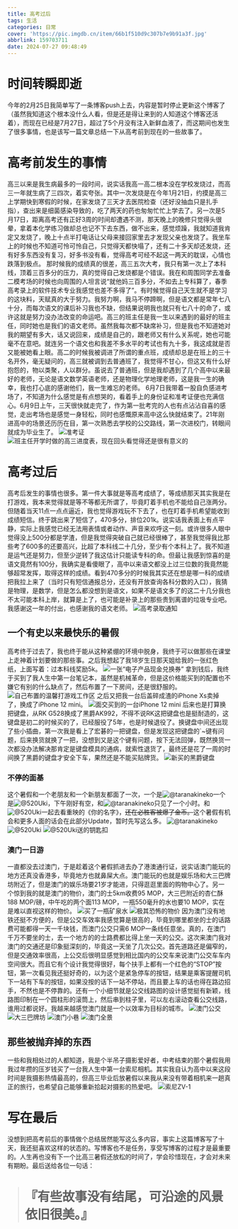 ```yaml
---
title: 高考过后
tags: 生活
categories: 日常
cover: 'https://pic.imgdb.cn/item/66b1f510d9c307b7e9b91a3f.jpg'
abbrlink: 159703711
date: 2024-07-27 09:48:49
---
```

# 时间转瞬即逝
今年的2月25日我简单写了一条博客push上去，内容是暂时停止更新这个博客了（虽然我知道这个根本没什么人看，但是还是得让来到的人知道这个博客还活着），而现在已经是7月27日，超过了5个月没有注入新鲜血液了，而这期间也发生了很多事情，也是该写一篇文章总结一下从高考前到现在的一些故事了。

# 高考前发生的事情
高三以来是我生病最多的一段时间，说实话我高一高二根本没在学校发烧过，而高三一年就生病了三四次，着实夸张。其中一次发烧是在今年1月21日，约摸是高三上学期快到寒假的时候，在家发烧了三天才去医院检查（还好没抽血只是扎手指），查出来是细菌感染导致的，吃了两天的药也匆匆忙忙上学去了。另一次是5月17日，距离高考还有正好3周的时间却遭遇不测，那天晚上的晚修只觉得头很晕，拿着本化学练习做却总也记不下去东西，做不出来，感觉烦躁，我就知道我肯定又发烧了，晚上十点半打电话让父母来接回家里去才发现父亲也发烧了。我坐车上的时候也不知道可怜可怜自己，只觉得天都快塌了，还有二十多天却还发烧，还有好多东西没有复习，好多书没有看，觉得高考可经不起这一两天的耽误，心情也跌落到极点。
那时候我的成绩真的很差，高三五次大考，我只有第一次上了本科线，顶着三百多分的压力，真的觉得自己发烧都是个错误。我在和周围同学去准备二模考场的时候也向周围的人坦言说“就他妈三百多分，不如去上专科算了，春季高考录上的软件技术专业我感觉也差不多得了”。有时候觉得自己天生就不是学习的这块料，天赋真的大于努力。我努力啊，我马不停蹄啊，但是语文都是常年七八十分，而每次语文的课后补习我也不缺，但结果说明我也就只有七八十的命了，或许这就是努力没办法改变的命运吧。高三的班主任是我一生以来遇到的最好的班主任，同时她也是我们的语文老师。虽然我每次都不缺席补习，但是我也不知道她对我的期望有多大，话又说回来，成绩是自己的，跟老师又有什么关系呢，她也可能毫不在意吧。就连另一个语文也和我差不多水平的考试也有九十多，我这成就是否又能被她看上眼。高二的时候我被调进了所谓的重点班，成绩却总是在班上的三十名开外，毫无疑问的，高三就被调到去普通班了，我觉得不甘心，但这又有什么好抱怨的，物以类聚，人以群分。虽说去了普通班，但是我却遇到了几个高中以来最好的老师，无论是语文数学英语老师，还是物理化学地理老师，这是我一生的确幸，我也打心底的感谢他们，我一生难忘的老师。
6月7日我带着一股自负感进考场了，不知道为什么感觉是有点想哭的，看着手上的身份证和准考证便也充满信心。6月9日上午，三天很快就走完了，作为第一批考完的人也有点沾沾自喜的感觉，走出考场也是感觉一身轻松，同时也感慨原来高中这么快就结束了。21年刚进高中的场景还历历在目，第一次熟悉去学校的公交路线，第一次进校门，转眼间就成为毕业生了。
![准考证](https://pic.imgdb.cn/item/66b1ed4cd9c307b7e9ac41db.jpg)
![班主任开学时做的高三进度表，现在回头看觉得还是很有意义的](https://pic.imgdb.cn/item/66b1ed73d9c307b7e9ac7580.jpg)

# 高考过后
高考后发生的事情也很多。第一件大事就是等高考成绩了，等成绩那天其实我是在打游戏，我本来觉得就是等不等都无所谓了，毕竟盯着手机也不能给自己涨两分。但随着当天11点一点点逼近，我也觉得游戏玩不下去了，也在盯着手机希望能收到成绩短信。终于跳出来了短信了，470多分，排位201k。说实话我表面上有点平静，实际上我感觉已经无法用表情或者动作、声音来欢呼这一刻。或许很多人眼中觉得没上500分都是学渣，但是我觉得突破自己就已经很棒了，甚至我觉得我比那些考了600多的还要高兴，比超了本科线二十几分，至少有个本科上了。我不知道是运气还是努力，但至少逆转了我这估计只能读专科的命。但最让我感到惊喜的是语文竟然有100分，我确实是看傻眼了，高中以来语文都没上过三位数的我竟然能够超常发挥，取得这样的成绩。看到470多分的时候我其实还在想是哪一科的成绩把我拉上来了（当时只有短信通报总分，还没有开放查询各科分数的入口），我猜是物理，是数学，但是怎么都没想到是语文，如果不是语文多了的这二十几分我也不太可能本科上岸，就算是上了，也可能是补录上的那些贵到离谱的垃圾专业吧。我感谢这一年的付出，也感谢我的语文老师。
![高考录取通知](https://pic.imgdb.cn/item/66b1ec23d9c307b7e9aafc61.jpg)

## 一个有史以来最快乐的暑假
高考终于过去了，我也终于能从这种紧绷的环境中脱身，我终于可以做那些在课堂上走神着计划要做的那些事。之后我想起了我18岁生日那天姐给我的一张红色纸，上面写着：过本科线奖励5k。
![一张“电子产品现金兑换券”](https://pic.imgdb.cn/item/66b1eecfd9c307b7e9ae3028.jpg)
拿到钱后，我终于买到了我人生中第一台笔记本，虽然是机械革命，但是这价格能买到的配置也不嫌它有别的什么缺点了，然后布置了一下房间，还是很舒服的。
![自己布置的温馨~~打游戏~~工作区](https://pic.imgdb.cn/item/66b1ef42d9c307b7e9aebf95.jpg)
之后又把我一台后盖碎成渣的iPhone Xs卖掉了，换成了iPhone 12 mini。
![面交买到的一台iPhone 12 mini](https://pic.imgdb.cn/item/66b1ef96d9c307b7e9af2cec.jpg)
后来也是打算换把键盘，从RK G528换成了黑爵AK992，不得不说RK这把键盘也是挺耐造的，这键盘是初二的时候买的了，已经服役了5年，也是时候退役了。换键盘中间还出现了些小插曲，第一次我是看上了宏碁的一把键盘，但是发现这把键盘的`~键有问题，后来换货就换了一把，没想到又是这个键有问题，按下无法回弹，既然换货一次都没办法解决那肯定是键盘模具的通病，就索性退货了，最终还是花了一周的时间换了黑爵的键盘才安全下车，果然还是不能买贴牌货。
![新买的黑爵键盘](https://pic.imgdb.cn/item/66b1efced9c307b7e9af6f47.jpg)

### 不停的面基
这个暑假和一个老朋友和一个新朋友都面了一次，一个是![@taranakineko](https://x.com/taranakineko)一个是![@520Uki](https://x.com/520Uki)，下午刚好有空，和![@taranakineko](https://x.com/taranakineko)只见了一个小时。和![@520Uki](https://x.com/520Uki)一起去看重映的《你的名字》，~~还在必胜客被爆了金币。~~这个暑假有机会和更多人面的话会在此部分Update，暂时先写这么多。
![@taranakineko](https://pic.imgdb.cn/item/66b1f051d9c307b7e9b00d18.jpg)
![@520Uki](https://pic.imgdb.cn/item/66b1f0a0d9c307b7e9b073f8.jpg)
![@520Uki送的钥匙扣](https://pic.imgdb.cn/item/66b1f0d3d9c307b7e9b0b336.jpg)

### 澳门一日游
一直都没去过澳门，于是趁着这个暑假抓进去办了港澳通行证，说实话澳门能玩的地方还真没香港多，毕竟地方也就鼻屎大点。澳门能玩的也就是娱乐场和大三巴牌坊附近了，但是澳门的娱乐场要21岁才能进，只得逛逛里面的购物中心了。另一个惊到我的就是澳门的物价，澳门的士5km收费95 MOP，大三巴附近的杏仁酥188 MOP/磅，中午吃的两个面113 MOP，一瓶550毫升的水也要10 MOP，实在是难以直视这样的物价。
![买了一瓶矿泉水](https://pic.imgdb.cn/item/66b1f127d9c307b7e9b11bc7.jpg)
![极其恐怖的物价](https://pic.imgdb.cn/item/66b1f19ad9c307b7e9b1af90.jpg)
因为澳门没有地铁还挺不方便的，但是公交车效率我感觉算是很高的，毕竟到哪里都坐的士的话路费可能都得一天一千块钱，而澳门公交只需6 MOP一条线任意坐。真的，在澳门千万不要坐的士，去一个地方的的士路费都比得上坐一天的公交。这次来澳门我对澳门的交通还是印象挺深刻的，毕竟这一天坐了几次公交。首先道路还是偏窄的，但是交通效率很高，上公交后很明显感觉到相比国内的公交车来说澳门公交车车内空间很大。而且它有个设计我觉得很好，每个扶手上都有一个红色的“STOP”按钮，第一次看见我还挺好奇的，以为这个是紧急停车的按钮，结果是乘客提醒司机下一站有下车的按钮，如果没按的话下一站不停站，而且要上车的话也得在路边招手，不然也是不停靠的。还有一个小细节就是公交线路图的设计感觉挺有新颖，线路图印制在一个圆柱形的滚筒上，然后串到柱子里，可以左右滚动查看公交线路，谁用过都说好。我越来越感觉澳门就是一个以效率为目标的城市。
![澳门公交](https://pic.imgdb.cn/item/66b1f1f2d9c307b7e9b21cb8.jpg)
![大三巴牌坊](https://pic.imgdb.cn/item/66b1f247d9c307b7e9b29160.jpg)
![澳门小巷](https://pic.imgdb.cn/item/66b1f296d9c307b7e9b31a2b.jpg)
![澳门全景](https://pic.imgdb.cn/item/66b1f2b7d9c307b7e9b35738.jpg)

## 那些被抛弃掉的东西
一些和我相处过的人都知道，我是个半吊子摄影爱好者，中考结束的那个暑假我用我过年攒的压岁钱买了一台我人生中第一台索尼相机。其实我自认为高中以来这段时间是我摄影热情最高的，但高三毕业后放暑假以来我从来没有带着相机来一趟真正的旅行，也希望自己能够重新拾起对摄影的热爱吧。
![索尼ZV-1](https://pic.imgdb.cn/item/66b1f340d9c307b7e9b4598c.jpg)

# 写在最后
没想到把高考前后的事情做个总结居然能写这么多内容，事实上这篇博客写了十天，我还挺喜欢这样的状态的。写博客也不是任务，享受写博客的过程才是最重要的。人生再也没有下一个比高三暑假还放松的时间了，学会珍惜现在，才会对未来有期盼。最后送给各位一句话：
> # 『有些故事没有结尾，可沿途的风景依旧很美。』
